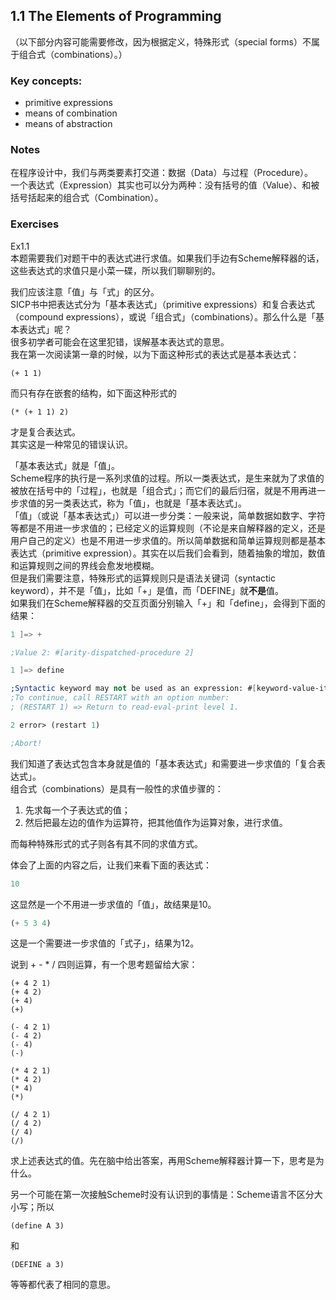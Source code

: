 ## 1.1 The Elements of Programming

（以下部分内容可能需要修改，因为根据定义，特殊形式（special forms）不属于组合式（combinations）。）

### Key concepts:
- primitive expressions
- means of combination
- means of abstraction

### Notes 
在程序设计中，我们与两类要素打交道：数据（Data）与过程（Procedure）。  
一个表达式（Expression）其实也可以分为两种：没有括号的值（Value）、和被括号括起来的组合式（Combination）。  

### Exercises
Ex1.1  
本题需要我们对题干中的表达式进行求值。如果我们手边有Scheme解释器的话，这些表达式的求值只是小菜一碟，所以我们聊聊别的。  

我们应该注意「值」与「式」的区分。  
SICP书中把表达式分为「基本表达式」（primitive expressions）和复合表达式（compound expressions），或说「组合式」（combinations）。那么什么是「基本表达式」呢？  
很多初学者可能会在这里犯错，误解基本表达式的意思。  
我在第一次阅读第一章的时候，以为下面这种形式的表达式是基本表达式：
```
(+ 1 1)
```
而只有存在嵌套的结构，如下面这种形式的
```
(* (+ 1 1) 2)
```
才是复合表达式。  
其实这是一种常见的错误认识。  
  
「基本表达式」就是「值」。  
Scheme程序的执行是一系列求值的过程。所以一类表达式，是生来就为了求值的被放在括号中的「过程」，也就是「组合式」；而它们的最后归宿，就是不用再进一步求值的另一类表达式，称为「值」，也就是「基本表达式」。  
「值」（或说「基本表达式」）可以进一步分类：一般来说，简单数据如数字、字符等都是不用进一步求值的；已经定义的运算规则（不论是来自解释器的定义，还是用户自己的定义）也是不用进一步求值的。所以简单数据和简单运算规则都是基本表达式（primitive expression）。其实在以后我们会看到，随着抽象的增加，数值和运算规则之间的界线会愈发地模糊。  
但是我们需要注意，特殊形式的运算规则只是语法关键词（syntactic keyword），并不是「值」，比如「+」是值，而「DEFINE」就**不是**值。  
如果我们在Scheme解释器的交互页面分别输入「+」和「define」，会得到下面的结果：   
```scheme
1 ]=> +

;Value 2: #[arity-dispatched-procedure 2]

1 ]=> define

;Syntactic keyword may not be used as an expression: #[keyword-value-item 3]
;To continue, call RESTART with an option number:
; (RESTART 1) => Return to read-eval-print level 1.

2 error> (restart 1)

;Abort!
```

我们知道了表达式包含本身就是值的「基本表达式」和需要进一步求值的「复合表达式」。  
组合式（combinations）是具有一般性的求值步骤的：  
1. 先求每一个子表达式的值；  
2. 然后把最左边的值作为运算符，把其他值作为运算对象，进行求值。  

而每种特殊形式的式子则各有其不同的求值方式。  


体会了上面的内容之后，让我们来看下面的表达式：  
```scheme
10
```  
这显然是一个不用进一步求值的「值」，故结果是10。  
```scheme
(+ 5 3 4) 
```
这是一个需要进一步求值的「式子」，结果为12。  

说到 + - * / 四则运算，有一个思考题留给大家：  

```
(+ 4 2 1)  
(+ 4 2)  
(+ 4)  
(+)  
  
(- 4 2 1)  
(- 4 2)  
(- 4)  
(-)  
  
(* 4 2 1)  
(* 4 2)  
(* 4)  
(*)  
  
(/ 4 2 1)  
(/ 4 2)  
(/ 4)  
(/)  
```
  
求上述表达式的值。先在脑中给出答案，再用Scheme解释器计算一下，思考是为什么。


另一个可能在第一次接触Scheme时没有认识到的事情是：Scheme语言不区分大小写；所以  
```
(define A 3)
```
和
```
(DEFINE a 3)
```
等等都代表了相同的意思。  

